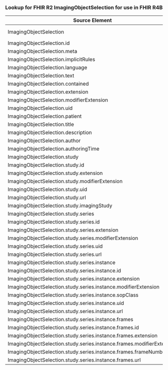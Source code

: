 ### Lookup for FHIR R2 ImagingObjectSelection for use in FHIR R4B

| Source Element | Usage | Target |
| -------------- | ----- | ------ |
| ImagingObjectSelection | UseExtension | http://hl7.org/fhir/1.0/StructureDefinition/extension-ImagingObjectSelection |
| ImagingObjectSelection.id | UseExtensionFromAncestor | - |
| ImagingObjectSelection.meta | UseExtensionFromAncestor | - |
| ImagingObjectSelection.implicitRules | UseExtensionFromAncestor | - |
| ImagingObjectSelection.language | UseExtensionFromAncestor | - |
| ImagingObjectSelection.text | UseExtensionFromAncestor | - |
| ImagingObjectSelection.contained | UseExtensionFromAncestor | - |
| ImagingObjectSelection.extension | UseExtensionFromAncestor | - |
| ImagingObjectSelection.modifierExtension | UseExtensionFromAncestor | - |
| ImagingObjectSelection.uid | UseExtensionFromAncestor | - |
| ImagingObjectSelection.patient | UseExtensionFromAncestor | - |
| ImagingObjectSelection.title | UseExtensionFromAncestor | - |
| ImagingObjectSelection.description | UseExtensionFromAncestor | - |
| ImagingObjectSelection.author | UseExtensionFromAncestor | - |
| ImagingObjectSelection.authoringTime | UseExtensionFromAncestor | - |
| ImagingObjectSelection.study | UseExtensionFromAncestor | - |
| ImagingObjectSelection.study.id | UseExtensionFromAncestor | - |
| ImagingObjectSelection.study.extension | UseExtensionFromAncestor | - |
| ImagingObjectSelection.study.modifierExtension | UseExtensionFromAncestor | - |
| ImagingObjectSelection.study.uid | UseExtensionFromAncestor | - |
| ImagingObjectSelection.study.url | UseExtensionFromAncestor | - |
| ImagingObjectSelection.study.imagingStudy | UseExtensionFromAncestor | - |
| ImagingObjectSelection.study.series | UseExtensionFromAncestor | - |
| ImagingObjectSelection.study.series.id | UseExtensionFromAncestor | - |
| ImagingObjectSelection.study.series.extension | UseExtensionFromAncestor | - |
| ImagingObjectSelection.study.series.modifierExtension | UseExtensionFromAncestor | - |
| ImagingObjectSelection.study.series.uid | UseExtensionFromAncestor | - |
| ImagingObjectSelection.study.series.url | UseExtensionFromAncestor | - |
| ImagingObjectSelection.study.series.instance | UseExtensionFromAncestor | - |
| ImagingObjectSelection.study.series.instance.id | UseExtensionFromAncestor | - |
| ImagingObjectSelection.study.series.instance.extension | UseExtensionFromAncestor | - |
| ImagingObjectSelection.study.series.instance.modifierExtension | UseExtensionFromAncestor | - |
| ImagingObjectSelection.study.series.instance.sopClass | UseExtensionFromAncestor | - |
| ImagingObjectSelection.study.series.instance.uid | UseExtensionFromAncestor | - |
| ImagingObjectSelection.study.series.instance.url | UseExtensionFromAncestor | - |
| ImagingObjectSelection.study.series.instance.frames | UseExtensionFromAncestor | - |
| ImagingObjectSelection.study.series.instance.frames.id | UseExtensionFromAncestor | - |
| ImagingObjectSelection.study.series.instance.frames.extension | UseExtensionFromAncestor | - |
| ImagingObjectSelection.study.series.instance.frames.modifierExtension | UseExtensionFromAncestor | - |
| ImagingObjectSelection.study.series.instance.frames.frameNumbers | UseExtensionFromAncestor | - |
| ImagingObjectSelection.study.series.instance.frames.url | UseExtensionFromAncestor | - |
